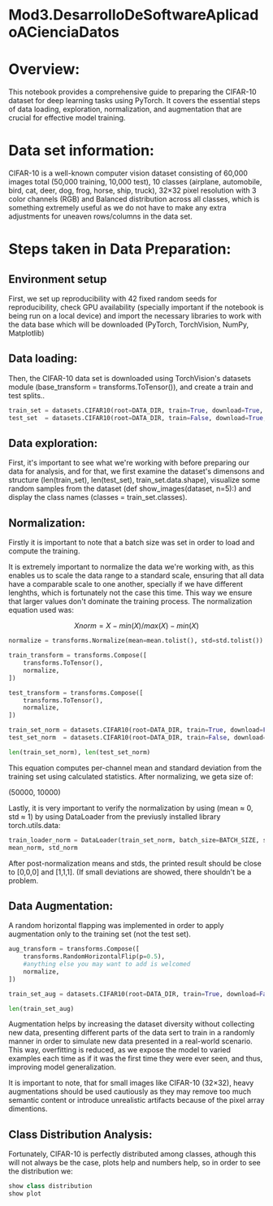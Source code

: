 # Mod3.DesarrolloDeSoftwareAplicadoACienciaDatos

# Overview:
This notebook provides a comprehensive guide to preparing the CIFAR-10 dataset for deep learning tasks using PyTorch. It covers the essential steps of data loading, exploration, normalization, and augmentation that are crucial for effective model training.

# Data set information:
CIFAR-10 is a well-known computer vision dataset consisting of 60,000 images total (50,000 training, 10,000 test), 10 classes (airplane, automobile, bird, cat, deer, dog, frog, horse, ship, truck), 32×32 pixel resolution with 3 color channels (RGB) and Balanced distribution across all classes, which is something extremely useful as we do not have to make any extra adjustments for uneaven rows/columns in the data set.

# Steps taken in Data Preparation:
## Environment setup
First, we set up reproducibility with 42 fixed random seeds for reproducibility, check GPU availability (specially important if the notebook is being run on a local device) and import the necessary libraries to work with the data base which will be downloaded (PyTorch, TorchVision, NumPy, Matplotlib)

## Data loading:
Then, the CIFAR-10 data set is downloaded using TorchVision's datasets module (base_transform = transforms.ToTensor()), and create a train and test splits..

```python
train_set = datasets.CIFAR10(root=DATA_DIR, train=True, download=True, transform=base_transform)
test_set  = datasets.CIFAR10(root=DATA_DIR, train=False, download=True, transform=base_transform)
```

## Data exploration:
First, it's important to see what we're working with before preparing our data for analysis, and for that, we first examine the dataset's dimensons and structure (len(train_set), len(test_set), train_set.data.shape), visualize some random samples from the dataset (def show_images(dataset, n=5):) and display the class names (classes = train_set.classes).

## Normalization:
Firstly it is important to note that a batch size was set in order to load and compute the training.

It is extremely important to normalize the data we're working with, as this enables us to scale the data range to a standard scale, ensuring that all data have a comparable scale to one another, specially if we have different lenghths, which is fortunately not the case this time. This way we ensure that larger values don't dominate the training process. The normalization equation used was:

```math

X norm = X - min(X) / max(X) - min(X)

```
```python
normalize = transforms.Normalize(mean=mean.tolist(), std=std.tolist())

train_transform = transforms.Compose([
    transforms.ToTensor(),
    normalize,
])

test_transform = transforms.Compose([
    transforms.ToTensor(),
    normalize,
])

train_set_norm = datasets.CIFAR10(root=DATA_DIR, train=True, download=False, transform=train_transform)
test_set_norm  = datasets.CIFAR10(root=DATA_DIR, train=False, download=False, transform=test_transform)

len(train_set_norm), len(test_set_norm)
```

This equation computes per-channel mean and standard deviation from the training set using calculated statistics. After normalizing, we geta size of:

(50000, 10000)


Lastly, it is very important to verify the normalization by using (mean ≈ 0, std ≈ 1) by using DataLoader from the previusly installed library torch.utils.data:
```python
train_loader_norm = DataLoader(train_set_norm, batch_size=BATCH_SIZE, shuffle=False, num_workers=2, pin_memory=True)
mean_norm, std_norm
```

After post-normalization means and stds, the printed result should be close to [0,0,0] and [1,1,1]. (If small deviations are showed, there shouldn't be a problem.

## Data Augmentation:
A random horizontal flapping was implemented in order to apply augmentation only to the training set (not the test set).
```python
aug_transform = transforms.Compose([
    transforms.RandomHorizontalFlip(p=0.5),
    #anything else you may want to add is welcomed
    normalize,
])

train_set_aug = datasets.CIFAR10(root=DATA_DIR, train=True, download=False, transform=aug_transform)

len(train_set_aug)
```

Augmentation helps by increasing the dataset diversity without collecting new data, presenting different parts of the data sert to train in a randomly manner in order to simulate new data presented in a real-world scenario. This way, overfitting is reduced, as we expose the model to varied examples each time as if it was the first time they were ever seen, and thus, improving model generalization.

It is important to note, that for small images like CIFAR-10 (32×32), heavy augmentations should be used cautiously as they may remove too much semantic content or introduce unrealistic artifacts because of the pixel array dimentions.

## Class Distribution Analysis:
Fortunately, CIFAR-10 is perfectly distributed among classes, athough this will not always be the case, plots help and numbers help, so in order to see the distribution we:
```python
show class distribution
show plot 
```


